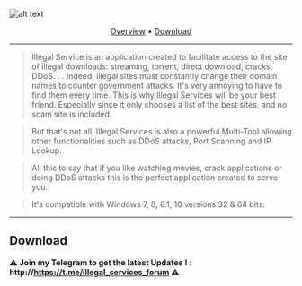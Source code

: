 ![alt text](https://i.imgur.com/9iGo7wM.png)

<div align="center"><a href="#Overview">Overview</a> &#8226; <a href="#Download">Download</a></br></div>

<hr>

>  Illegal Service is an application created to facilitate access to the site of illegal downloads: streaming, torrent, direct download, cracks, DDoS. . .
Indeed, illegal sites must constantly change their domain names to counter government attacks. It's very annoying to have to find them every time.
This is why Illegal Services will be your best friend. Especially since it only chooses a list of the best sites, and no scam site is included.

>  But that's not all, Illegal Services is also a powerful Multi-Tool allowing other functionalities such as DDoS attacks, Port Scanning and IP Lookup.

>  All this to say that if you like watching movies, crack applications or doing DDoS attacks this is the perfect application created to serve you.

>  It's compatible with Windows 7, 8, 8.1, 10 versions 32 & 64 bits.

<hr>

## Download
**⚠️ Join my Telegram to get the latest Updates ! : http://https://t.me/illegal_services_forum ⚠️**
